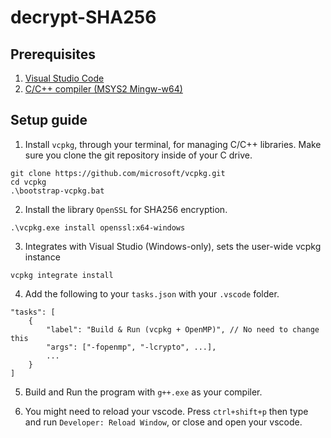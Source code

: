 # decrypt-SHA256

## Prerequisites

1. [Visual Studio Code](https://code.visualstudio.com/)
2. [C/C++ compiler (MSYS2 Mingw-w64)](https://code.visualstudio.com/docs/languages/cpp#_install-a-compiler)

## Setup guide

1. Install `vcpkg`, through your terminal, for managing C/C++ libraries. Make sure you clone the git repository inside of your C drive.

```
git clone https://github.com/microsoft/vcpkg.git
cd vcpkg
.\bootstrap-vcpkg.bat
```

2. Install the library `OpenSSL` for SHA256 encryption.

```
.\vcpkg.exe install openssl:x64-windows
```

3. Integrates with Visual Studio (Windows-only), sets the user-wide vcpkg instance

```
vcpkg integrate install
```

4. Add the following to your `tasks.json` with your `.vscode` folder.

```
"tasks": [
    {
        "label": "Build & Run (vcpkg + OpenMP)", // No need to change this
        "args": ["-fopenmp", "-lcrypto", ...],
        ...
    }
]
```

5. Build and Run the program with `g++.exe` as your compiler.

6. You might need to reload your vscode. Press `ctrl+shift+p` then type and run `Developer: Reload Window`, or close and open your vscode. 
